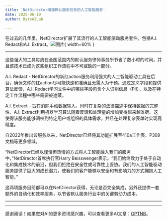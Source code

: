 ```yaml
---
title: 'NetDirector增强默认服务任务的人工智能服务'
date: 2025-06-10
author: ByteAILab

---
```


在过去的几年里，NetDirector扩展了其流行的人工智能驱动服务套件，包括A.I. Redact和A.I. Extract。![图片](https://ai-techpark.com/wp-content/uploads/NetDirector.jpg){ width=60% }

---
这些强大的工具每周在全国范围内的默认服务律师事务所节省了数小时的时间，并且该技术已成为这些组织工作流程中不可或缺的一部分。

A.I. Redact - NetDirector的新红action服务利用强大的人工智能驱动工具在后台，确保文件的红action尽可能快速和准确且无需人为干预。通过定义字段和提供算法反馈，A.I. Redact学习文件中的哪些字段包含个人识别信息（PII），以及在特定工作流程中哪些需要被遮蔽。

A.I. Extract - 旨在消除手动数据输入，同时在复杂的法律描述中保持数据的完整性，A.I. Extract利用机器学习算法随着反馈和处理量的增加变得越来越准确。这使得该服务能够调校到特定用户或组织的具体需求，并且在处理复杂表单时实现高精度。

自2022年推出该服务以来，NetDirector已经将其功能扩展至410a工作表、P309文档等更多领域。

“NetDirector已经以谨慎但热情的方式将人工智能融入我们的服务中，”NetDirector首席执行官Harry Beisswenger表示。“我们始终致力于处于自动化和集成技术的前沿，但我们拒绝在安全性或可靠性上妥协。我们的人工智能驱动服务提供了巨大的成长潜力，使我们的客户能够以安全和有影响力的方式拥抱人工智能。”

这两项服务目前都可以在NetDirector获得，无论是否完全集成，另外还提供一套额外的自动化和效率服务，以节省默认服务行业中的关键劳动力成本。

---
---
感谢阅读！如果您对AI的更多资讯感兴趣，可以查看更多AI文章：[GPTNB](https://gptnb.com)。
